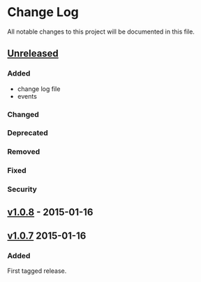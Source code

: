 # Change Log
All notable changes to this project will be documented in this file.

[//]: # (### Added)
[//]: # (### Changed)
[//]: # (### Deprecated)
[//]: # (### Removed)
[//]: # (### Fixed)
[//]: # (### Security)

## [Unreleased][unreleased]
### Added
- change log file
- events

### Changed
### Deprecated
### Removed
### Fixed
### Security

## [v1.0.8] - 2015-01-16

## [v1.0.7] 2015-01-16
### Added
First tagged release.

[unreleased]: https://github.com/hanseartic/node-microphone/compare/v1.0.8...develop
[v1.0.8]: https://github.com/hanseartic/node-microphone/compare/v1.0.7...v1.0.8
[v1.0.7]: https://github.com/hanseartic/node-microphone/compare/061a872...v1.0.7